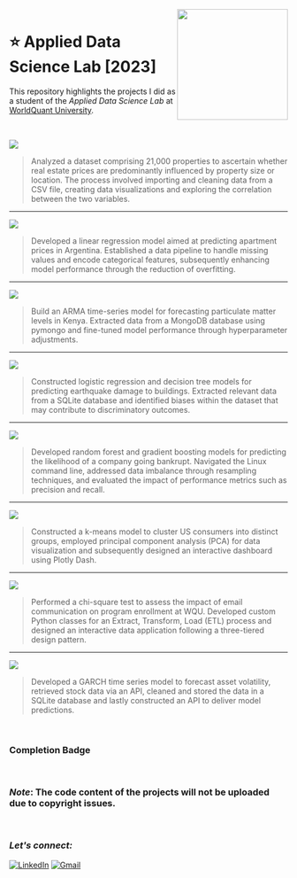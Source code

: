 <img align="right" src="https://upload.wikimedia.org/wikipedia/commons/7/72/WQU_logo_color.png" width="200">

# :star: Applied Data Science Lab [2023]

This repository highlights the projects I did as a student of the *Applied Data Science Lab* at [WorldQuant University](https://www.wqu.edu/programs/applied-ds-lab/).

<br>

![](https://img.shields.io/badge/Project%201-Housing%20in%20Mexico-green?style=for-the-badge)
> Analyzed a dataset comprising 21,000 properties to ascertain whether real estate prices are predominantly influenced by property size or location. The process involved importing and cleaning data from a CSV file, creating data visualizations and exploring the correlation between the two variables.

***

![](https://img.shields.io/badge/Project%202-Apartment%20Sales%20in%20Buenos%20Aires-green?style=for-the-badge)
> Developed a linear regression model aimed at predicting apartment prices in Argentina. Established a data pipeline to handle missing values and encode categorical features, subsequently enhancing model performance through the reduction of overfitting.

***

![](https://img.shields.io/badge/Project%203-Air%20Quality%20in%20Nairobi-green?style=for-the-badge)
> Build an ARMA time-series model for forecasting particulate matter levels in Kenya. Extracted data from a MongoDB database using pymongo and fine-tuned model performance through hyperparameter adjustments.

***

![](https://img.shields.io/badge/Project%204-Earthquake%20Damage%20in%20Nepal-green?style=for-the-badge)
> Constructed logistic regression and decision tree models for predicting earthquake damage to buildings. Extracted relevant data from a SQLite database and identified biases within the dataset that may contribute to discriminatory outcomes.

***

![](https://img.shields.io/badge/Project%205-Bankruptcy%20in%20Poland-green?style=for-the-badge)
> Developed random forest and gradient boosting models for predicting the likelihood of a company going bankrupt. Navigated the Linux command line, addressed data imbalance through resampling techniques, and evaluated the impact of performance metrics such as precision and recall.

***

![](https://img.shields.io/badge/Project%206-Customer%20Segmentation%20in%20the%20US-green?style=for-the-badge)
> Constructed a k-means model to cluster US consumers into distinct groups, employed principal component analysis (PCA) for data visualization and subsequently designed an interactive dashboard using Plotly Dash.

***

![](https://img.shields.io/badge/Project%207-A/B%20Testing%20at%20worldquant%20University-green?style=for-the-badge)
> Performed a chi-square test to assess the impact of email communication on program enrollment at WQU. Developed custom Python classes for an Extract, Transform, Load (ETL) process and designed an interactive data application following a three-tiered design pattern.

***

![](https://img.shields.io/badge/Project%208-volatality%20forecasting%20in%20india-green?style=for-the-badge)
> Developed a GARCH time series model to forecast asset volatility, retrieved stock data via an API, cleaned and stored the data in a SQLite database and lastly constructed an API to deliver model predictions.

<br>

### Completion Badge

<br>

### ***Note***: **The code content of the projects will not be uploaded due to copyright issues.**

<br>

### ***Let's connect:*** 
[![LinkedIn](https://img.shields.io/badge/linkedin-%230077B5.svg?style=for-the-badge&logo=linkedin&logoColor=white)](https://www.linkedin.com/in/rohit-rannavre) 
[![Gmail](https://img.shields.io/badge/Gmail-D14836?style=for-the-badge&logo=gmail&logoColor=white)](mailto:rohit.rannavre@gmail.com)
